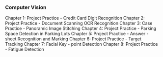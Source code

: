 ### Computer Vision

Chapter 1: Project Practice - Credit Card Digit Recognition
Chapter 2: Project Practice - Document Scanning OCR Recognition
Chapter 3: Case Practice - Panoramic Image Stitching
Chapter 4: Project Practice - Parking Space Detection in Parking Lots
Chapter 5: Project Practice - Answer - sheet Recognition and Marking
Chapter 6: Project Practice - Target Tracking
Chapter 7: Facial Key - point Detection
Chapter 8: Project Practice - Fatigue Detection

